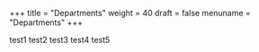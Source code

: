 +++
title = "Departments"
weight = 40
draft = false
menuname = "Departments"
+++

test1 test2 test3
  test4 test5
